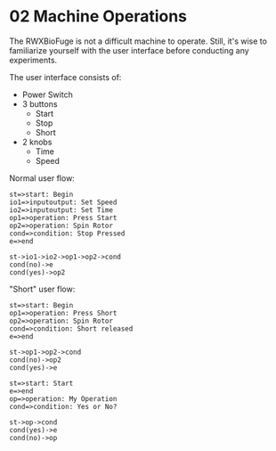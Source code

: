 02 Machine Operations
=====================

The RWXBioFuge is not a difficult machine to operate. Still, it's wise to familiarize yourself with the user interface before conducting any experiments.

The user interface consists of:
- Power Switch
- 3 buttons
  - Start
  - Stop
  - Short
- 2 knobs
  - Time
  - Speed

Normal user flow:
```flow
st=>start: Begin
io1=>inputoutput: Set Speed
io2=>inputoutput: Set Time
op1=>operation: Press Start
op2=>operation: Spin Rotor
cond=>condition: Stop Pressed
e=>end

st->io1->io2->op1->op2->cond
cond(no)->e
cond(yes)->op2
```

"Short" user flow:
```flow
st=>start: Begin
op1=>operation: Press Short
op2=>operation: Spin Rotor
cond=>condition: Short released
e=>end

st->op1->op2->cond
cond(no)->op2
cond(yes)->e
```

```flow
st=>start: Start
e=>end
op=>operation: My Operation
cond=>condition: Yes or No?

st->op->cond
cond(yes)->e
cond(no)->op
```

